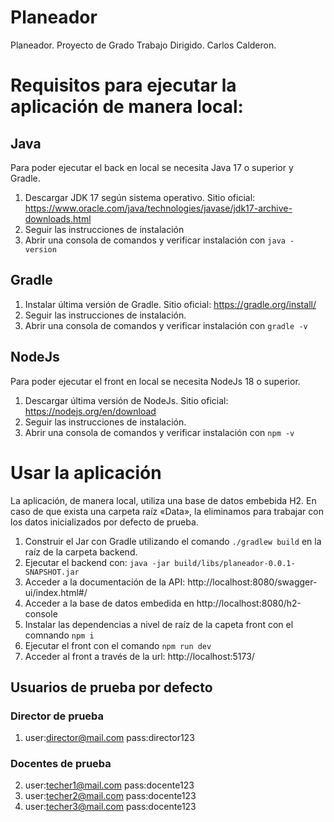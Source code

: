 # Planeador
Planeador. 
Proyecto de Grado Trabajo Dirigido.
Carlos Calderon.

# Requisitos para ejecutar la aplicación de manera local:

## Java

Para poder ejecutar el back en local se necesita Java 17 o superior y Gradle. 

1. Descargar JDK 17 según sistema operativo. Sitio oficial: https://www.oracle.com/java/technologies/javase/jdk17-archive-downloads.html
2. Seguir las instrucciones de instalación
3. Abrir una consola de comandos y verificar instalación con `java -version`

## Gradle

1. Instalar última versión de Gradle. Sitio oficial: https://gradle.org/install/
2. Seguir las instrucciones de instalación.
3. Abrir una consola de comandos y verificar instalación con `gradle -v`

## NodeJs

Para poder ejecutar el front en local se necesita NodeJs 18 o superior.

1. Descargar última versión de NodeJs. Sitio oficial: https://nodejs.org/en/download
2. Seguir las instrucciones de instalación.
3. Abrir una consola de comandos y verificar instalación con `npm -v`

# Usar la aplicación

La aplicación, de manera local, utiliza una base de datos embebida H2. En caso de que exista una carpeta raíz «Data», la eliminamos para trabajar con los datos inicializados por defecto de prueba.

1. Construir el Jar con Gradle utilizando el comando `./gradlew build` en la raíz de la carpeta backend.
2. Ejecutar el backend con: `java -jar build/libs/planeador-0.0.1-SNAPSHOT.jar` 
3. Acceder a la documentación de la API: http://localhost:8080/swagger-ui/index.html#/
4. Acceder a la base de datos embedida en http://localhost:8080/h2-console
5. Instalar las dependencias a nivel de raíz de la capeta front con el comnando `npm i`
6. Ejecutar el front con el comando `npm run dev`
7. Acceder al front a través de la url: http://localhost:5173/

## Usuarios de prueba por defecto

### Director de prueba

1. user:director@mail.com pass:director123 

### Docentes de prueba

2. user:techer1@mail.com pass:docente123
3. user:techer2@mail.com pass:docente123
4. user:techer3@mail.com pass:docente123 